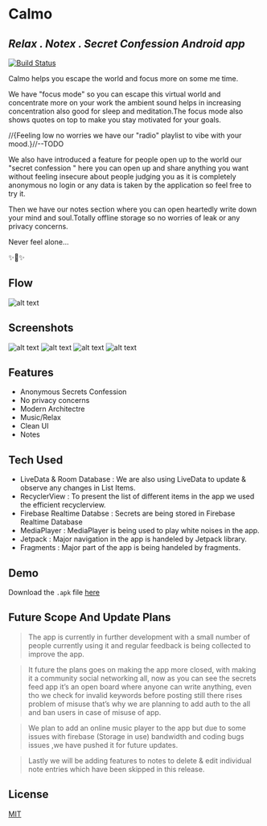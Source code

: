 # Calmo
## _Relax . Notex . Secret Confession Android app_

[![Build Status](https://travis-ci.org/joemccann/dillinger.svg?branch=master)](https://travis-ci.org/joemccann/dillinger)

Calmo helps you escape the world and focus more on some me time.

We have "focus mode" so you can escape this virtual world and concentrate more on your work the ambient sound helps in increasing concentration also good for sleep and meditation.The focus mode also shows quotes on top to make you stay motivated for your goals.

//{Feeling low no worries we have our "radio" playlist to vibe with your mood.}//--TODO

We also have introduced a feature for people open up to the world our "secret confession " here you can open up and share anything you want without feeling insecure about people judging you as it is completely anonymous no login or any data is taken by the application so feel free to try it.

Then we have our notes section where you can open heartedly write down your mind and soul.Totally offline storage so no worries of leak or any privacy concerns.

Never feel alone...

✨🤗✨

## Flow

![alt text](https://raw.githubusercontent.com/87nehal/calmo/master/CalmoPrototypePng.png)

## Screenshots
![alt text](https://raw.githubusercontent.com/87nehal/calmo/master/CalmoSS1.png)
![alt text](https://raw.githubusercontent.com/87nehal/calmo/master/CalmoSS2.png)
![alt text](https://raw.githubusercontent.com/87nehal/calmo/master/CalmoSS3.png)
![alt text](https://raw.githubusercontent.com/87nehal/calmo/master/CalmoSS4.png)

## Features

- Anonymous Secrets Confession
- No privacy concerns
- Modern Architectre 
- Music/Relax
- Clean UI
- Notes

## Tech Used

- LiveData & Room Database : We are also using LiveData to update & observe any changes in List Items.
- RecyclerView : To present the list of different items in the app we used the efficient recyclerview.
- Firebase Realtime Databse : Secrets are being stored in Firebase Realtime Database
- MediaPlayer : MediaPlayer is being used to play white noises in the app.
- Jetpack : Major navigation in the app is handeled by Jetpack library.
- Fragments : Major part of the app is being handeled by fragments.


## Demo

Download the `.apk` file [here](https://drive.google.com/file/d/1DmlO6_Ke1ivcAW8I9c89am0i6ULM8WnO/view?usp=sharing)

## Future Scope And Update Plans

> The app is currently in further development with a small number of people currently using it and regular feedback is being collected to improve the app.

> It future the plans goes on making the app more closed, with making it a community social networking all, now as you can see the secrets feed app it’s an open board where anyone can write anything, even tho we check for invalid keywords before posting still there rises problem of misuse that’s why we are planning to add auth to the all and ban users in case of misuse of app.

> We plan to add an online music player to the app but due to some issues with firebase (Storage in use) bandwidth and coding bugs issues ,we have pushed it for future updates.

> Lastly we will be adding features to notes to delete & edit individual note entries which have been skipped in this release.


## License

[MIT](https://choosealicense.com/licenses/mit/)
